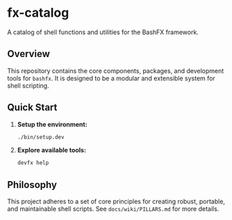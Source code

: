 # fx-catalog

A catalog of shell functions and utilities for the BashFX framework.

## Overview

This repository contains the core components, packages, and development tools for `bashfx`. It is designed to be a modular and extensible system for shell scripting.

## Quick Start

1.  **Setup the environment:**
    ```bash
    ./bin/setup.dev
    ```
2.  **Explore available tools:**
    ```bash
    devfx help
    ```

## Philosophy

This project adheres to a set of core principles for creating robust, portable, and maintainable shell scripts. See `docs/wiki/PILLARS.md` for more details.
